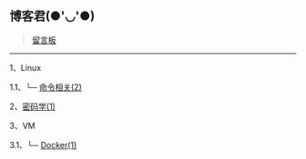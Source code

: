 ## 博客君(●'◡'●)

> [留言板](https://github.com/a1023293003/note-warehouse/issues "Message Board")

---

1、Linux

1.1、└─ [命令相关(2)](http://blog.bluesking.cn/directory/linux.html "Linux Command")

2、[密码学(1)](http://blog.bluesking.cn/directory/cryptography.html "Cryptography")

3、VM

3.1、└─ [Docker(1)](http://blog.bluesking.cn/directory/vm.html "Docker")























